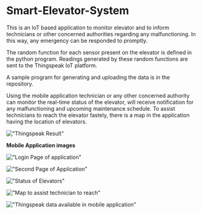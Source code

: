 # Smart-Elevator-System
This is an IoT based application to monitor elevator and to inform technicians or other concerned authorities regarding any malfunctioning. In this way, any emergency can be responded to promptly.


The random function for each sensor present on the elevator is defined in the python program. Readings generated by these random functions are sent to the Thingspeak IoT platform.

A sample program for generating and uploading the data is in the repository.

Using the mobile application technician or any other concerned authority can monitor the real-time status of the elevator, will receive notification for any malfunctioning and upcoming maintenance schedule. To assist technicians to reach the elevator fastely, there is a map in the application having the location of elevators.

!["Thingspeak Result"](https://github.com/Dilpreet047/Smart-Elevator-System/blob/main/Thingspeak_results.png?raw=true)


**Mobile Application images**

!["Login Page of application"](https://github.com/Dilpreet047/Smart-Elevator-System/blob/main/WhatsApp%20Image%202020-10-21%20at%2020.41.38.jpeg?raw=true)

!["Second Page of Application"](https://github.com/Dilpreet047/Smart-Elevator-System/blob/main/WhatsApp%20Image%202020-10-21%20at%2020.41.38%20(1).jpeg?raw=true)

!["Status of Elevators"](https://github.com/Dilpreet047/Smart-Elevator-System/blob/main/WhatsApp%20Image%202020-10-21%20at%2020.41.37.jpeg?raw=true)

!["Map to assist technician to reach"](https://github.com/Dilpreet047/Smart-Elevator-System/blob/main/WhatsApp%20Image%202020-10-21%20at%2020.41.28.jpeg?raw=true)

!["Thingspeak data available in mobile application"](https://github.com/Dilpreet047/Smart-Elevator-System/blob/main/WhatsApp%20Image%202020-10-21%20at%2020.41.21.jpeg?raw=true)

